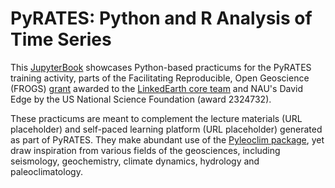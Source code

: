 # PyRATES: Python and R Analysis of Time Series

This [JupyterBook](https://jupyterbook.org/en/stable/intro.html) showcases Python-based practicums for the PyRATES training activity, parts of the Facilitating Reproducible, Open Geoscience (FROGS) [grant](https://www.nsf.gov/awardsearch/showAward?AWD_ID=2324732&HistoricalAwards=false) awarded to the [LinkedEarth core team](http://linked.earth/#core-team) and NAU's David Edge by the US National Science Foundation (award 2324732).

These practicums are meant to complement the lecture materials (URL placeholder) and self-paced learning platform (URL placeholder) generated as part of PyRATES. They make abundant use of the [Pyleoclim package](https://agupubs.onlinelibrary.wiley.com/doi/full/10.1029/2022PA004509), yet draw inspiration from various fields of the geosciences, including seismology, geochemistry, climate dynamics, hydrology and paleoclimatology. 

```{tableofcontents}
```
